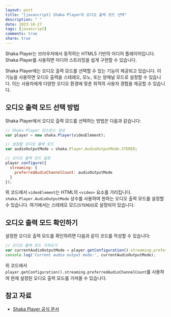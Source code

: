 ```yaml
---
layout: post
title: "[javascript] Shaka Player의 오디오 출력 모드 선택"
description: " "
date: 2023-10-27
tags: [javascript]
comments: true
share: true
---
```


Shaka Player는 브라우저에서 동작하는 HTML5 기반의 미디어 플레이어입니다. Shaka Player를 사용하면 미디어 스트리밍을 쉽게 구현할 수 있습니다.

Shaka Player에는 오디오 출력 모드를 선택할 수 있는 기능이 제공되고 있습니다. 이 기능을 사용하면 오디오 출력을 스테레오, 모노, 또는 양채널 모드로 설정할 수 있습니다. 이는 사용자에게 다양한 오디오 환경에 맞춘 최적의 사용자 경험을 제공할 수 있습니다.

## 오디오 출력 모드 선택 방법

Shaka Player에서 오디오 출력 모드를 선택하는 방법은 다음과 같습니다:

```javascript
// Shaka Player 인스턴스 생성
var player = new shaka.Player(videoElement);

// 설정할 오디오 출력 모드
var audioOutputMode = shaka.Player.AudioOutputMode.STEREO;

// 오디오 출력 모드 설정
player.configure({
  streaming: {
    preferredAudioChannelCount: audioOutputMode
  }
});
```

위 코드에서 `videoElement`는 HTML의 `<video>` 요소를 가리킵니다. `shaka.Player.AudioOutputMode` 상수를 사용하여 원하는 오디오 출력 모드를 설정할 수 있습니다. 여기에서는 스테레오 모드(`STEREO`)로 설정되어 있습니다.

## 오디오 출력 모드 확인하기

설정한 오디오 출력 모드를 확인하려면 다음과 같이 코드를 작성할 수 있습니다:

```javascript
// 오디오 출력 모드 가져오기
var currentAudioOutputMode = player.getConfiguration().streaming.preferredAudioChannelCount;
console.log('Current audio output mode:', currentAudioOutputMode);
```

위 코드에서 `player.getConfiguration().streaming.preferredAudioChannelCount`를 사용하여 현재 설정된 오디오 출력 모드를 가져올 수 있습니다.

## 참고 자료

- [Shaka Player 공식 문서](https://github.com/google/shaka-player)